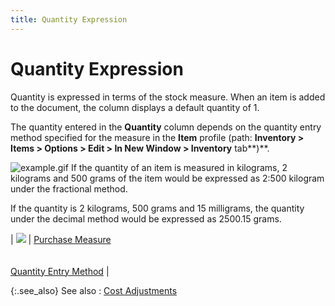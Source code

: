 ```yaml
---
title: Quantity Expression
---
```


# Quantity Expression


Quantity is expressed in terms of the stock measure. When an item is  added to the document, the column displays a default quantity of 1.


The quantity entered in the **Quantity** column depends on the quantity entry method specified for the measure  in the **Item**  profile (path: **Inventory &gt; Items &gt; 
 Options &gt; Edit &gt; In New Window &gt; Inventory** tab**)**.


![example.gif]({{site.wm_baseurl}}/img/example.gif) If  the quantity of an item is measured in kilograms, 2 kilograms and 500  grams of the item would be expressed as 2:500 kilogram under the fractional  method.


If the quantity is 2 kilograms, 500 grams  and 15 milligrams, the quantity under the decimal method would be expressed  as 2500.15 grams.


| ![]({{site.wm_baseurl}}/img/lens.gif) | [Purchase  Measure]({{site.mi_chm}}/item-profile-details/other-items-information/purchase/measure_pur.html)<br/><br/><br/>[Quantity  Entry Method]({{site.mi_chm}}/item-profile-details/other-items-information/purchase/quantity_entry_method.html) |



{:.see_also}
See also
: [Cost Adjustments]({{site.wm_baseurl}}/inv-adj/cost-adjustments/cost_adjustments_new.html)
